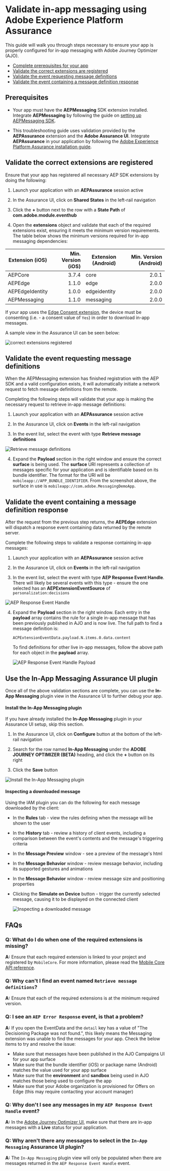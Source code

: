 # Validate in-app messaging using Adobe Experience Platform Assurance

This guide will walk you through steps necessary to ensure your app is properly configured for in-app messaging with Adobe Journey Optimizer (AJO).

* [Complete prerequisites for your app](#prerequisites)
* [Validate the correct extensions are registered](#validate-the-correct-extensions-are-registered)
* [Validate the event requesting message definitions](#validate-the-event-requesting-message-definitions)
* [Validate the event containing a message definition response](#validate-the-event-containing-a-message-definition-response)

## Prerequisites

* Your app must have the **AEPMessaging** SDK extension installed. Integrate **AEPMessaging** by following the guide on [setting up AEPMessaging SDK](../setup.md).

* This troubleshooting guide uses validation provided by the **AEPAssurance** extension and the **Adobe Assurance UI**. Integrate **AEPAssurance** in your application by following the [Adobe Experience Platform Assurance installation guide](https://experienceleague.adobe.com/docs/experience-platform/assurance/home.html).

## Validate the correct extensions are registered

Ensure that your app has registered all necessary AEP SDK extensions by doing the following:

1. Launch your application with an **AEPAssurance** session active

2. In the Assurance UI, click on **Shared States** in the left-rail navigation

3. Click the **+** button next to the row with a **State Path** of **com.adobe.module.eventhub**

4. Open the **extensions** object and validate that each of the required extensions exist, ensuring it meets the minimum version requirements. The table below shows the minimum versions required for in-app messaging dependencies:

| Extension (iOS) | Min. Version (iOS) | Extension (Android) | Min. Version (Android) |
| --------------- | -----------------: | ------------------- | ---------------------: |
| AEPCore | 3.7.4 | core | 2.0.1 |
| AEPEdge | 1.1.0 | edge | 2.0.0 |
| AEPEdgeIdentity | 1.0.0 | edgeidentity | 2.0.0 |
| AEPMessaging | 1.1.0 | messaging | 2.0.0 |

<InlineAlert variant="info" slots="text"/>

If your app uses the [Edge Consent extension](../../consent-for-edge-network/index.md), the device must be consenting (i.e. - a consent value of `Yes`) in order to download in-app messages.

A sample view in the Assurance UI can be seen below:

![correct extensions registered](./assets/validate-messages/message-configuration.png)

## Validate the event requesting message definitions

When the AEPMessaging extension has finished registration with the AEP SDK and a valid configuration exists, it will automatically initiate a network request to fetch message definitions from the remote.

Completing the following steps will validate that your app is making the necessary request to retrieve in-app message definitions:

1. Launch your application with an **AEPAssurance** session active

2. In the Assurance UI, click on **Events** in the left-rail navigation

3. In the event list, select the event with type **Retrieve message definitions**

![Retrieve message definitions](./assets/validate-messages/message-request.png)

4. Expand the **Payload** section in the right window and ensure the correct **surface** is being used. The **surface** URI represents a collection of messages specific for your application and is identifiable based on its bundle identifier. The format for the URI will be `mobileapp://APP_BUNDLE_IDENTIFIER`.  From the screenshot above, the surface in use is `mobileapp://com.adobe.MessagingDemoApp`.

## Validate the event containing a message definition response

After the request from the previous step returns, the **AEPEdge** extension will dispatch a response event containing data returned by the remote server.

Complete the following steps to validate a response containing in-app messages:

1. Launch your application with an **AEPAssurance** session active

2. In the Assurance UI, click on **Events** in the left-rail navigation

3. In the event list, select the event with type **AEP Response Event Handle**. There will likely be several events with this type - ensure the one selected has an **AEPExtensionEventSource** of `personalization:decisions`

![AEP Response Event Handle](./assets/validate-messages/message-response.png)

4. Expand the **Payload** section in the right window. Each entry in the **payload** array contains the rule for a single in-app message that has been previously published in AJO and is now live. The full path to find a message definition is:

    ```shell
    ACPExtensionEventData.payload.N.items.0.data.content
    ```

    To find definitions for other live in-app messages, follow the above path for each object in the **payload** array.

    ![AEP Response Event Handle Payload](./assets/validate-messages/message-response-payload.png)

## Use the In-App Messaging Assurance UI plugin

Once all of the above validation sections are complete, you can use the **In-App Messaging** plugin view in the Assurance UI to further debug your app.

#### Install the In-App Messaging plugin

<InlineAlert variant="info" slots="text"/>

If you have already installed the **In-App Messaging** plugin in your Assurance UI setup, skip this section.

1. In the Assurance UI, click on **Configure** button at the bottom of the left-rail navigation

2. Search for the row named **In-App Messaging** under the **ADOBE JOURNEY OPTIMIZER (BETA)** heading, and click the **+** button on its right

3. Click the **Save** button

![Install the In-App Messaging plugin](./assets/validate-messages/install-iam-plugin.png)

#### Inspecting a downloaded message

Using the IAM plugin you can do the following for each message downloaded by the client:

* In the **Rules** tab - view the rules defining when the message will be shown to the user
* In the **History** tab - review a history of client events, including a comparison between the event's contents and the message's triggering criteria
* In the **Message Preview** window - see a preview of the message's html
* In the **Message Behavior** window - review message behavior, including its supported gestures and animations
* In the **Message Behavior** window - review message size and positioning properties
* Clicking the **Simulate on Device** button - trigger the currently selected message, causing it to be displayed on the connected client

    ![Inspecting a downloaded message](./assets/validate-messages/iam-simulation.png)

## FAQs

### Q: What do I do when one of the required extensions is missing?

**A:** Ensure that each required extension is linked to your project and registered by `MobileCore`. For more information, please read the [Mobile Core API reference](../../mobile-core/api-reference.md#registerextensions).

### Q: Why can't I find an event named `Retrieve message definitions`?

**A:** Ensure that each of the required extensions is at the minimum required version.

### Q: I see an `AEP Error Response` event, is that a problem?

**A:** If you open the EventData and the `detail` key has a value of "The Decisioning Package was not found.", this likely means the Messaging extension was unable to find the messages for your app. Check the below items to try and resolve the issue:

* Make sure that messages have been published in the AJO Campaigns UI for your app surface
* Make sure that the bundle identifier (iOS) or package name (Android) matches the value used for your app surface
* Make sure that the **environment** and **sandbox** being used in AJO matches those being used to configure the app
* Make sure that your Adobe organization is provisioned for Offers on Edge (this may require contacting your account manager)

### Q: Why don't I see any messages in my `AEP Response Event Handle` event?

**A:** In the [Adobe Journey Optimizer UI](https://experience.adobe.com/#/@/journey-optimizer/home), make sure that there are in-app messages with a **Live** status for your application.

### Q: Why aren't there any messages to select in the `In-App Messaging` Assurance UI plugin?

**A:** The `In-App Messaging` plugin view will only be populated when there are messages returned in the `AEP Response Event Handle` event.
